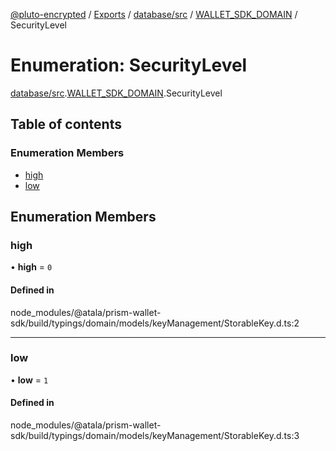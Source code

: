 [@pluto-encrypted](../README.md) / [Exports](../modules.md) / [database/src](../modules/database_src.md) / [WALLET\_SDK\_DOMAIN](../modules/database_src.WALLET_SDK_DOMAIN.md) / SecurityLevel

# Enumeration: SecurityLevel

[database/src](../modules/database_src.md).[WALLET\_SDK\_DOMAIN](../modules/database_src.WALLET_SDK_DOMAIN.md).SecurityLevel

## Table of contents

### Enumeration Members

- [high](database_src.WALLET_SDK_DOMAIN.SecurityLevel.md#high)
- [low](database_src.WALLET_SDK_DOMAIN.SecurityLevel.md#low)

## Enumeration Members

### high

• **high** = ``0``

#### Defined in

node_modules/@atala/prism-wallet-sdk/build/typings/domain/models/keyManagement/StorableKey.d.ts:2

___

### low

• **low** = ``1``

#### Defined in

node_modules/@atala/prism-wallet-sdk/build/typings/domain/models/keyManagement/StorableKey.d.ts:3
